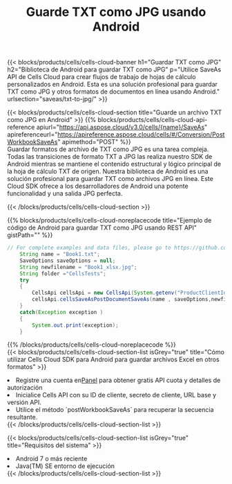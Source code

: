 ﻿---
title:  Guarde TXT como JPG usando Android
description:  Utilizando Aspose.Cells Cloud SDK para Android para guardar un archivo en formato TXT como un archivo en formato JPG.
kwords: Excel, Save TXT as JPG, REST, Android
howto: How to save TXT as JPG using Aspose.Cells Cloud Android library.
---
{{< blocks/products/cells/cells-cloud-banner h1="Guardar TXT como JPG" h2="Biblioteca de Android para guardar TXT como JPG" p="Utilice SaveAs API de Cells Cloud para crear flujos de trabajo de hojas de cálculo personalizados en Android. Esta es una solución profesional para guardar TXT como JPG y otros formatos de documentos en línea usando Android." urlsection="saveas/txt-to-jpg/" >}}

{{< blocks/products/cells/cells-cloud-section title="Guarde un archivo TXT como JPG en Android" >}}
{{% blocks/products/cells/cells-cloud-api-reference apiurl="https://api.aspose.cloud/v3.0/cells/{name}/SaveAs" apireferenceurl="https://apireference.aspose.cloud/cells/#/Conversion/PostWorkbookSaveAs" apimethod="POST" %}}
<br/>
Guardar formatos de archivo de TXT como JPG es una tarea compleja. Todas las transiciones de formato TXT a JPG las realiza nuestro SDK de Android mientras se mantiene el contenido estructural y lógico principal de la hoja de cálculo TXT de origen. Nuestra biblioteca de Android es una solución profesional para guardar TXT como archivos JPG en línea. Este Cloud SDK ofrece a los desarrolladores de Android una potente funcionalidad y una salida JPG perfecta.

{{< /blocks/products/cells/cells-cloud-section >}}

{{% blocks/products/cells/cells-cloud-noreplacecode title="Ejemplo de código de Android para guardar TXT como JPG usando REST API" gistPath="" %}}
  
```java
// For complete examples and data files, please go to https://github.com/aspose-cells-cloud/aspose-cells-cloud-android/
    String name = "Book1.txt";
    SaveOptions saveOptions = null;
    String newfilename = "Book1_xlsx.jpg";
    String folder ="CellsTests";
    try
    {
        CellsApi cellsApi = new CellsApi(System.getenv("ProductClientId"), System.getenv("ProductClientSecret"));
        cellsApi.cellsSaveAsPostDocumentSaveAs(name , saveOptions,newfilename,false,false,folder,null,null,null,true);                       
    }
    catch(Exception exception )
    {
        System.out.print(exception);
    }
```
  
{{% /blocks/products/cells/cells-cloud-noreplacecode %}}
<br/>
{{< blocks/products/cells/cells-cloud-section-list isGrey="true" title="Cómo utilizar Cells Cloud SDK para Android para guardar archivos Excel en otros formatos" >}}
<li> Registre una cuenta en<a href="https://dashboard.aspose.cloud/">Panel</a> para obtener gratis API cuota y detalles de autorización</li>
<li>Inicialice Cells API con su ID de cliente, secreto de cliente, URL base y versión API.</li>
<li>Utilice el método `postWorkbookSaveAs` para recuperar la secuencia resultante.</li>
{{< /blocks/products/cells/cells-cloud-section-list >}}

{{< blocks/products/cells/cells-cloud-section-list isGrey="true" title="Requisitos del sistema" >}}
<li>Android 7 o más reciente</li>
<li>Java(TM) SE entorno de ejecución</li>
{{< /blocks/products/cells/cells-cloud-section-list >}}
